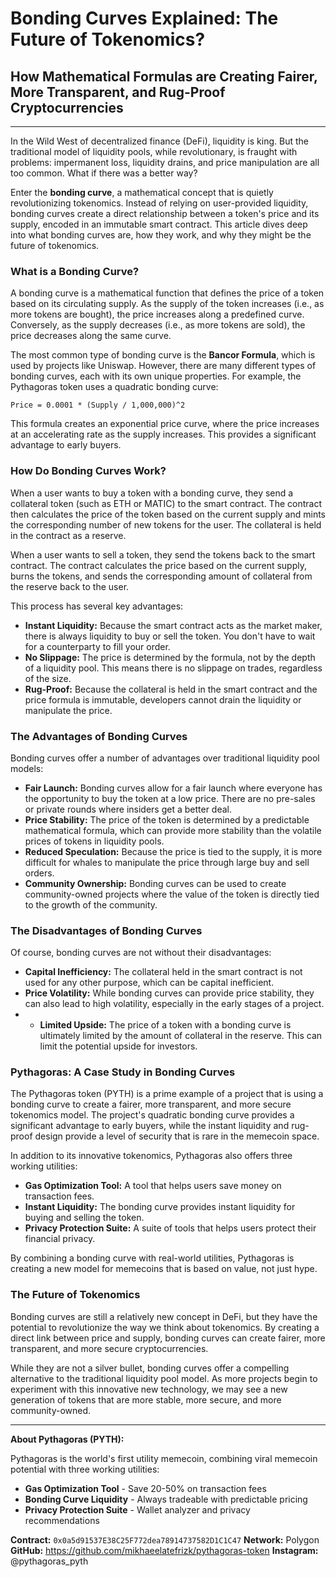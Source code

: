 # Bonding Curves Explained: The Future of Tokenomics?

## How Mathematical Formulas are Creating Fairer, More Transparent, and Rug-Proof Cryptocurrencies

---

In the Wild West of decentralized finance (DeFi), liquidity is king. But the traditional model of liquidity pools, while revolutionary, is fraught with problems: impermanent loss, liquidity drains, and price manipulation are all too common. What if there was a better way?

Enter the **bonding curve**, a mathematical concept that is quietly revolutionizing tokenomics. Instead of relying on user-provided liquidity, bonding curves create a direct relationship between a token's price and its supply, encoded in an immutable smart contract. This article dives deep into what bonding curves are, how they work, and why they might be the future of tokenomics.

### What is a Bonding Curve?

A bonding curve is a mathematical function that defines the price of a token based on its circulating supply. As the supply of the token increases (i.e., as more tokens are bought), the price increases along a predefined curve. Conversely, as the supply decreases (i.e., as more tokens are sold), the price decreases along the same curve.

The most common type of bonding curve is the **Bancor Formula**, which is used by projects like Uniswap. However, there are many different types of bonding curves, each with its own unique properties. For example, the Pythagoras token uses a quadratic bonding curve:

`Price = 0.0001 * (Supply / 1,000,000)^2`

This formula creates an exponential price curve, where the price increases at an accelerating rate as the supply increases. This provides a significant advantage to early buyers.

### How Do Bonding Curves Work?

When a user wants to buy a token with a bonding curve, they send a collateral token (such as ETH or MATIC) to the smart contract. The contract then calculates the price of the token based on the current supply and mints the corresponding number of new tokens for the user. The collateral is held in the contract as a reserve.

When a user wants to sell a token, they send the tokens back to the smart contract. The contract calculates the price based on the current supply, burns the tokens, and sends the corresponding amount of collateral from the reserve back to the user.

This process has several key advantages:

*   **Instant Liquidity:** Because the smart contract acts as the market maker, there is always liquidity to buy or sell the token. You don't have to wait for a counterparty to fill your order.
*   **No Slippage:** The price is determined by the formula, not by the depth of a liquidity pool. This means there is no slippage on trades, regardless of the size.
*   **Rug-Proof:** Because the collateral is held in the smart contract and the price formula is immutable, developers cannot drain the liquidity or manipulate the price.

### The Advantages of Bonding Curves

Bonding curves offer a number of advantages over traditional liquidity pool models:

*   **Fair Launch:** Bonding curves allow for a fair launch where everyone has the opportunity to buy the token at a low price. There are no pre-sales or private rounds where insiders get a better deal.
*   **Price Stability:** The price of the token is determined by a predictable mathematical formula, which can provide more stability than the volatile prices of tokens in liquidity pools.
*   **Reduced Speculation:** Because the price is tied to the supply, it is more difficult for whales to manipulate the price through large buy and sell orders.
*   **Community Ownership:** Bonding curves can be used to create community-owned projects where the value of the token is directly tied to the growth of the community.

### The Disadvantages of Bonding Curves

Of course, bonding curves are not without their disadvantages:

*   **Capital Inefficiency:** The collateral held in the smart contract is not used for any other purpose, which can be capital inefficient.
*   **Price Volatility:** While bonding curves can provide price stability, they can also lead to high volatility, especially in the early stages of a project.
*   -   **Limited Upside:** The price of a token with a bonding curve is ultimately limited by the amount of collateral in the reserve. This can limit the potential upside for investors.

### Pythagoras: A Case Study in Bonding Curves

The Pythagoras token (PYTH) is a prime example of a project that is using a bonding curve to create a fairer, more transparent, and more secure tokenomics model. The project's quadratic bonding curve provides a significant advantage to early buyers, while the instant liquidity and rug-proof design provide a level of security that is rare in the memecoin space.

In addition to its innovative tokenomics, Pythagoras also offers three working utilities:

*   **Gas Optimization Tool:** A tool that helps users save money on transaction fees.
*   **Instant Liquidity:** The bonding curve provides instant liquidity for buying and selling the token.
*   **Privacy Protection Suite:** A suite of tools that helps users protect their financial privacy.

By combining a bonding curve with real-world utilities, Pythagoras is creating a new model for memecoins that is based on value, not just hype.

### The Future of Tokenomics

Bonding curves are still a relatively new concept in DeFi, but they have the potential to revolutionize the way we think about tokenomics. By creating a direct link between price and supply, bonding curves can create fairer, more transparent, and more secure cryptocurrencies.

While they are not a silver bullet, bonding curves offer a compelling alternative to the traditional liquidity pool model. As more projects begin to experiment with this innovative new technology, we may see a new generation of tokens that are more stable, more secure, and more community-owned.

---

**About Pythagoras (PYTH):**

Pythagoras is the world's first utility memecoin, combining viral memecoin potential with three working utilities:

- **Gas Optimization Tool** - Save 20-50% on transaction fees
- **Bonding Curve Liquidity** - Always tradeable with predictable pricing
- **Privacy Protection Suite** - Wallet analyzer and privacy recommendations

**Contract:** `0x0a5d91537E38C25F772dea78914737582D1C1C47`
**Network:** Polygon
**GitHub:** https://github.com/mikhaeelatefrizk/pythagoras-token
**Instagram:** @pythagoras_pyth

